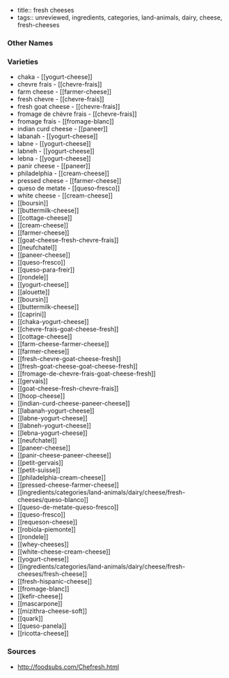 - title:: fresh cheeses
- tags:: unreviewed, ingredients, categories, land-animals, dairy, cheese, fresh-cheeses


### Other Names


### Varieties

* chaka - [[yogurt-cheese]]
* chevre frais - [[chevre-frais]]
* farm cheese - [[farmer-cheese]]
* fresh chevre - [[chevre-frais]]
* fresh goat cheese - [[chevre-frais]]
* fromage de chèvre frais - [[chevre-frais]]
* fromage frais - [[fromage-blanc]]
* indian curd cheese - [[paneer]]
* labanah - [[yogurt-cheese]]
* labne - [[yogurt-cheese]]
* labneh - [[yogurt-cheese]]
* lebna - [[yogurt-cheese]]
* panir cheese - [[paneer]]
* philadelphia - [[cream-cheese]]
* pressed cheese - [[farmer-cheese]]
* queso de metate - [[queso-fresco]]
* white cheese - [[cream-cheese]]
* [[boursin]]
* [[buttermilk-cheese]]
* [[cottage-cheese]]
* [[cream-cheese]]
* [[farmer-cheese]]
* [[goat-cheese-fresh-chevre-frais]]
* [[neufchatel]]
* [[paneer-cheese]]
* [[queso-fresco]]
* [[queso-para-freir]]
* [[rondele]]
* [[yogurt-cheese]]
* [[alouette]]
* [[boursin]]
* [[buttermilk-cheese]]
* [[caprini]]
* [[chaka-yogurt-cheese]]
* [[chevre-frais-goat-cheese-fresh]]
* [[cottage-cheese]]
* [[farm-cheese-farmer-cheese]]
* [[farmer-cheese]]
* [[fresh-chevre-goat-cheese-fresh]]
* [[fresh-goat-cheese-goat-cheese-fresh]]
* [[fromage-de-chevre-frais-goat-cheese-fresh]]
* [[gervais]]
* [[goat-cheese-fresh-chevre-frais]]
* [[hoop-cheese]]
* [[indian-curd-cheese-paneer-cheese]]
* [[labanah-yogurt-cheese]]
* [[labne-yogurt-cheese]]
* [[labneh-yogurt-cheese]]
* [[lebna-yogurt-cheese]]
* [[neufchatel]]
* [[paneer-cheese]]
* [[panir-cheese-paneer-cheese]]
* [[petit-gervais]]
* [[petit-suisse]]
* [[philadelphia-cream-cheese]]
* [[pressed-cheese-farmer-cheese]]
* [[ingredients/categories/land-animals/dairy/cheese/fresh-cheeses/queso-blanco]]
* [[queso-de-metate-queso-fresco]]
* [[queso-fresco]]
* [[requeson-cheese]]
* [[robiola-piemonte]]
* [[rondele]]
* [[whey-cheeses]]
* [[white-cheese-cream-cheese]]
* [[yogurt-cheese]]
* [[ingredients/categories/land-animals/dairy/cheese/fresh-cheeses/fresh-cheese]]
* [[fresh-hispanic-cheese]]
* [[fromage-blanc]]
* [[kefir-cheese]]
* [[mascarpone]]
* [[mizithra-cheese-soft]]
* [[quark]]
* [[queso-panela]]
* [[ricotta-cheese]]

### Sources
* http://foodsubs.com/Chefresh.html
